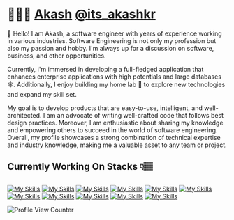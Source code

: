 # 👨🏻‍💻 [Akash](https://akashstack.in) [@its_akashkr](https://twitter.com/its_akashkr)


:wave: Hello! I am Akash, a software engineer with years of experience working in various industries. Software Engineering is not only my profession but also my passion and hobby. I'm always up for a discussion on software, business, and other opportunities.

Currently, I'm immersed in developing a full-fledged application that enhances enterprise applications with high potentials and large databases 🕸️. Additionally, I enjoy building my home lab 🚀 to explore new technologies and expand my skill set.

My goal is to develop products that are easy-to-use, intelligent, and well-architected. I am an advocate of writing well-crafted code that follows best design practices. Moreover, I am enthusiastic about sharing my knowledge and empowering others to succeed in the world of software engineering.
Overall, my profile showcases a strong combination of technical expertise and industry knowledge, making me a valuable asset to any team or project.

## Currently Working On Stacks 👇🏽
##
[![My Skills](https://skillicons.dev/icons?i=nodejs)](https://nodejs.org/en/) [![My Skills](https://skillicons.dev/icons?i=express)](https://expressjs.com/)  [![My Skills](https://skillicons.dev/icons?i=react)](https://reactjs.org/) [![My Skills](https://skillicons.dev/icons?i=js)](https://www.javascript.com/) [![My Skills](https://skillicons.dev/icons?i=vscode)](https://code.visualstudio.com/) [![My Skills](https://skillicons.dev/icons?i=github)](https://github.com/akashcodes7) [![My Skills](https://skillicons.dev/icons?i=linux)](https://www.linux.org/) [![My Skills](https://skillicons.dev/icons?i=kubernetes)](https://kubernetes.io/) [![My Skills](https://skillicons.dev/icons?i=aws)](https://aws.amazon.com/) [![My Skills](https://skillicons.dev/icons?i=mongodb)](https://www.mongodb.com/) [![My Skills](https://skillicons.dev/icons?i=nginx)](https://www.mongodb.com/) 


![Profile View Counter](https://komarev.com/ghpvc/?username=akashcodes7)
